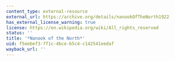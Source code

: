 ```yaml
---
content_type: external-resource
external_url: https://archive.org/details/nanookOfTheNorth1922
has_external_license_warning: true
license: https://en.wikipedia.org/wiki/All_rights_reserved
status: ''
title: '*Nanook of the North*'
uid: f5eebef3-7f1c-4bce-b5c4-c142541eedaf
wayback_url: ''
---
```

